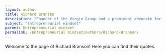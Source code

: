 ```yaml
---
layout: author
title: Richard Branson
description: "Founder of the Virgin Group and a prominent advocate for entrepreneurial thinking and innovation."
subject: "Entrepreneurial mindset"
parent: Entrepreneurial mindset
permalink: /Entrepreneurial mindset/authors/Richard-Branson/
---
```


Welcome to the page of Richard Branson! Here you can find their quotes.
